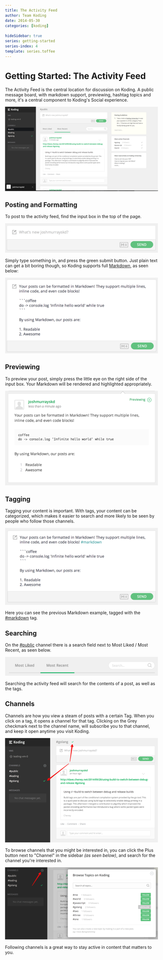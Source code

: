 ```yaml
---
title: The Activity Feed
author: Team Koding
date: 2014-05-30
categories: [koding]

hideSidebar: true
series: getting-started
series-index: 4
template: series.toffee
---
```


# Getting Started: The Activity Feed

The Activity Feed is the central location for discussion on Koding. A 
public message board, with markdown support, previewing, hashtag topics 
and more, it's a central component to Koding's Social experience.

![Koding Activity Feed](activity-feed.png)



## Posting and Formatting

To post to the activity feed, find the input box in the top of the page.

![Post Input](posting.png)

Simply type something in, and press the green submit button. Just plain text 
can get a bit boring though, so Koding supports full 
[Markdown](/guides/markdown), as seen below:

![Markdown](markdown.png)

## Previewing

To preview your post, simply press the little eye on the right side of 
the input box. Your Markdown will be rendered and highlighted 
appropriately.

![Post Preview](preview.png)

## Tagging

Tagging your content is important. With tags, your content can be
categorized, which makes it easier to search and more likely to be seen 
by people who follow those channels.

<!-- Redacted. Not a feature at the moment.
When you type a hash character `#` followed by characters, a list of similar 
topics will popup. Keep typing and it will refine the list. At any time you can 
choose an existing topic, or keep your own.

![Tagging](tagging.png)

In the above image i have half typed the tag `#markdown`. You can see the 
Markdown tag, as well as a handful of other tags.
-->

![Tagging](tagging.png)

Here you can see the previous Markdown example, tagged with the 
[#markdown][markdown channel] tag.

## Searching

On the [#public][public channel] channel there is a search field next to 
Most Liked / Most Recent, as seen below.

![Search](search.png)

Searching the activity feed will search for the contents of a post, as 
well as the tags.

## Channels

Channels are how you view a steam of posts with a certain Tag. When you 
click on a tag, it opens a channel for that tag. Clicking on the Grey 
checkmark next to the channel name, will subscribe you to that channel, 
and keep it open anytime you visit Koding.

![Following](followed.png)

To browse channels that you might be interested in, you can click the 
Plus button next to "Channel" in the sidebar *(as seen below)*, and 
search for the channel you're interested in.

![Searching Channels](browsing-channels.png)

Following channels is a great way to stay active in content that matters 
to you.



[koding]: https://koding.com
[public channel]: https://koding.com/Activity/Public
[markdown channel]: https://koding.com/Activity/Topic/markdown
